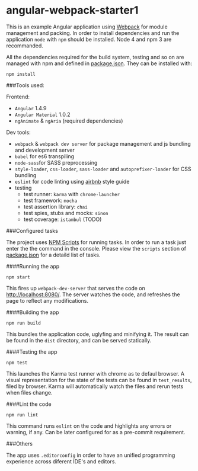 # angular-webpack-starter1

This is an example Angular application using [Webpack](https://webpack.github.io/) for module management and packing.
In order to install dependencies and run the application ```node``` with ```npm``` should be installed. Node 4 and npm 3 are recommanded.

All the dependencies required for the build system, testing and so on are managed with npm and defined in [package.json](https://github.com/andreiantal/angular-webpack-starter1/blob/master/package.json). They can be installed with:
```
npm install
```

###Tools used:

Frontend:
 - ```Angular``` 1.4.9
 - ```Angular Material``` 1.0.2
 - ```ngAnimate``` & ```ngAria``` (required dependencies)

Dev tools:
 - ```webpack``` & ```webpack dev server``` for package management and js bundling and development server
 - ```babel``` for es6 transpiling
 - ```node-sass```for SASS preprocessing
 - ```style-loader```, ```css-loader```, ```sass-loader``` and ```autoprefixer-loader``` for CSS bundling
 - ```eslint``` for code linting using [airbnb](https://github.com/airbnb/javascript) style guide
 - testing
   - test runner: ```karma``` with ```chrome-launcher```
   - test framework: ```mocha```
   - test assertion library: ```chai```
   - test spies, stubs and mocks: ```sinon```
   - test coverage: ```istambul``` (TODO)


###Configured tasks

The project uses [NPM Scripts](https://docs.npmjs.com/misc/scripts) for running tasks. In order to run a task just enter the the command in the console. Please view the ```scripts``` section of  [package.json](https://github.com/andreiantal/angular-webpack-starter1/blob/master/package.json) for a detaild list of tasks.

####Running the app

```
npm start
```

This fires up ```webpack-dev-server``` that serves the code on [http://localhost:8080/](http://localhost:8080/). The server watches the code, and refreshes the page to reflect any modifications.

####Building the app

```
npm run build
```

This bundles the application code, uglyfing and minifying it. The result can be found in the ```dist``` directory, and can be served statically.

####Testing the app

```
npm test
```

This launches the Karma test runner with chrome as te defaul browser. A visual representation for the state of the tests can be found in ```test_results```, filed by browser. Karma will automatically watch the files and rerun tests when files change.

####Lint the code

```
npm run lint
```

This command runs ```eslint``` on the code and highlights any errors or warning, if any. Can be later configured for as a pre-commit requirement.

###Others

The app uses ```.editorconfig``` in order to have an unified programming experience across diferent IDE's and editors.
